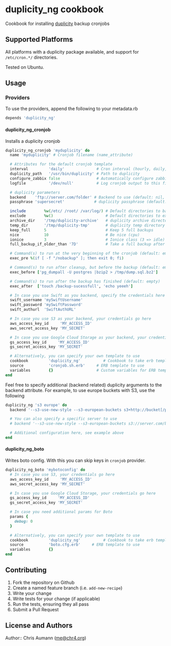 # duplicity\_ng cookbook

Cookbook for installing [duplicity](http://duplicity.nongnu.org/) backup cronjobs

## Supported Platforms

All platforms with a duplicity package available, and support for `/etc/cron.*/` directories.

Tested on Ubuntu.


## Usage

### Providers

To use the providers, append the following to your metadata.rb

```ruby
depends 'duplicity_ng'
```

#### duplicity_ng\_cronjob

Installs a duplicity cronjob

```ruby
duplicity_ng_cronjob 'myduplicity' do
  name 'myduplicity' # Cronjob filename (name_attribute)

  # Attributes for the default cronjob template
  interval         'daily'              # Cron interval (hourly, daily, monthly)
  duplicity_path   '/usr/bin/duplicity' # Path to duplicity
  configure_zabbix false                # Automatically configure zabbix user paremeters
  logfile          '/dev/null'          # Log cronjob output to this file

  # duplicity parameters
  backend    'ftp://server.com/folder' # Backend to use (default: nil, required!)
  passphrase 'supersecret'             # duplicity passphrase (default: nil, required!)

  include        %w(/etc/ /root/ /var/log/) # Default directories to backup
  exclude        %w()                       # Default directories to exclude from backup
  archive_dir    '/tmp/duplicity-archive'   # duplicity archive directory
  temp_dir       '/tmp/duplicity-tmp'       # duplicity temp directory
  keep_full      5                          # Keep 5 full backups
  nice           10                         # Be nice (cpu)
  ionice         3                          # Ionice class (3 => idle)
  full_backup_if_older_than '7D'            # Take a full backup after this interval

  # Command(s) to run at the very beginning of the cronjob (default: empty)
  exec_pre %(if [ -f "/nobackup" ]; then exit 0; fi)

  # Command(s) to run after cleanup, but before the backup (default: empty)
  exec_before ['pg_dumpall -U postgres |bzip2 > /tmp/dump.sql.bz2']

  # Command(s) to run after the backup has finished (default: empty)
  exec_after  ['touch /backup-sucessfull', 'echo yeeeh']

  # In case you use Swift as you backend, specify the credentials here
  swift_username 'mySwiftUsername'
  swift_password 'mySwiftPassword'
  swift_authurl  'SwiftAuthURL'

  # In case you use S3 as your backend, your credentials go here
  aws_access_key_id     'MY_ACCESS_ID'
  aws_secret_access_key 'MY_SECRET'

  # In case you use Google Cloud Storage as your backend, your credentials go here
  gs_access_key_id     'MY_ACCESS_ID'
  gs_secret_access_key 'MY_SECRET'

  # Alternatively, you can specify your own template to use
  cookbook         'duplicity_ng'          # Cookbook to take erb template from
  source           'cronjob.sh.erb'     # ERB template to use
  variables        {}                   # Custom variables for ERB template
end
```

Feel free to specify additional (backend related) duplicity arguments to the backend attribute.
For example, to use europe buckets with S3, use the following

```ruby
duplicity_ng 's3 europe' do
  backend '--s3-use-new-style --s3-european-buckets s3+http://bucket[/prefix]'

  # You can also specify a specific server to use
  # backend '--s3-use-new-style --s3-european-buckets s3://server.com/bucket[/prefix]'

  # Additional configuration here, see example above
end
```

#### duplicity_ng\_boto

Writes boto config. With this you can skip keys in `cronjob` provider.

```ruby
duplicity_ng_boto 'mybotoconfig' do
  # In case you use S3, your credentials go here
  aws_access_key_id     'MY_ACCESS_ID'
  aws_secret_access_key 'MY_SECRET'

  # In case you use Google Cloud Storage, your credentials go here
  gs_access_key_id     'MY_ACCESS_ID'
  gs_secret_access_key 'MY_SECRET'

  # In case you need additional params for Boto
  params {
    debug: 0
  }

  # Alternatively, you can specify your own template to use
  cookbook         'duplicity_ng'          # Cookbook to take erb template from
  source           'boto.cfg.erb'     # ERB template to use
  variables        {}
end  
```

## Contributing

1. Fork the repository on Github
2. Create a named feature branch (i.e. `add-new-recipe`)
3. Write your change
4. Write tests for your change (if applicable)
5. Run the tests, ensuring they all pass
6. Submit a Pull Request


## License and Authors

Author:: Chris Aumann (<me@chr4.org>)
